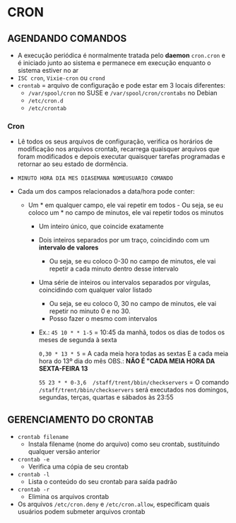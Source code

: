 # CRON

## AGENDANDO COMANDOS

- A execução periódica é normalmente tratada pelo **daemon** `cron.cron` e é iniciado junto ao sistema e permanece em execução enquanto o sistema estiver no ar
- `ISC cron`, `Vixie-cron` ou `crond`
- `crontab` = arquivo de configuração e pode estar em 3 locais diferentes:
  - `/var/spool/cron` no SUSE e `/var/spool/cron/crontabs` no Debian
  - `/etc/cron.d`
  - `/etc/crontab`

### Cron

- Lê todos os seus arquivos de configuração, verifica os horários de modificação nos arquivos crontab, recarrega quaisquer arquivos que foram modificados e depois executar quaisquer tarefas programadas e retornar ao seu estado de dormência.

- `MINUTO HORA DIA MES DIASEMANA NOMEUSUARIO COMANDO`

- Cada um dos campos relacionados a data/hora pode conter:

  - Um * em qualquer campo, ele vai repetir em todos
        - Ou seja, se eu coloco um * no campo de minutos, ele vai repetir todos os minutos

    - Um inteiro único, que coincide exatamente

    - Dois inteiros separados por um traço, coincidindo com um **intervalo de valores**
      - Ou seja, se eu coloco 0-30 no campo de minutos, ele vai repetir a cada minuto dentro desse intervalo
  
    - Uma série de inteiros ou intervalos separados por vírgulas, coincidindo com qualquer valor listado
      - Ou seja, se eu coloco 0, 30 no campo de minutos, ele vai repetir no minuto 0 e no 30.
      - Posso fazer o mesmo com intervalos

    - Ex.:
        `45 10 * * 1-5` = 10:45 da manhã, todos os dias de todos os meses de segunda à sexta

        `0,30 * 13 * 5` = A cada meia hora todas as sextas E a cada meia hora  do  13º dia do mês
        OBS.: **NÃO É "CADA MEIA HORA DA SEXTA-FEIRA 13**

        `55 23 * * 0-3,6  /staff/trent/bbin/checkservers` = O comando `/staff/trent/bbin/checkservers` será executados nos domingos, segundas, terças, quartas e sábados às 23:55

## GERENCIAMENTO DO CRONTAB

- `crontab filename`
  - Instala filename (nome do arquivo) como seu crontab, sustituindo qualquer versão anterior
- `crontab -e`
  - Verifica uma cópia de seu crontab
- `crontab -l`
  - Lista o conteúdo do seu crontab para saída padrão
- `crontab -r`
  - Elimina os arquivos crontab
- Os arquivos `/etc/cron.deny` e `/etc/cron.allow`, especificam quais usuários podem submeter arquivos crontab

